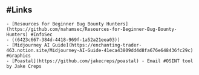 ## #Links
	- [Resources for Beginner Bug Bounty Hunters](https://github.com/nahamsec/Resources-for-Beginner-Bug-Bounty-Hunters) #InfoSec
	- ((6423c667-384d-4418-969f-1a52a21eea03))
	- [Midjourney AI Guide](https://enchanting-trader-463.notion.site/Midjourney-AI-Guide-41eca43809dd4d8fa676e648436fc29c) #Graphics
	- [Poastal](https://github.com/jakecreps/poastal) - Email #OSINT tool by Jake Creps